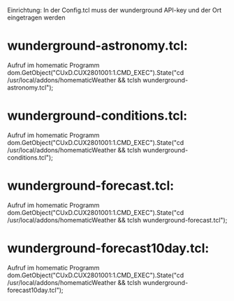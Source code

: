 Einrichtung:
In der Config.tcl muss der wunderground API-key und der Ort eingetragen werden

# wunderground-astronomy.tcl:
Aufruf im homematic Programm
dom.GetObject("CUxD.CUX2801001:1.CMD_EXEC").State("cd /usr/local/addons/homematicWeather && tclsh wunderground-astronomy.tcl");

# wunderground-conditions.tcl:
Aufruf im homematic Programm
dom.GetObject("CUxD.CUX2801001:1.CMD_EXEC").State("cd /usr/local/addons/homematicWeather && tclsh wunderground-conditions.tcl");

# wunderground-forecast.tcl:
Aufruf im homematic Programm
dom.GetObject("CUxD.CUX2801001:1.CMD_EXEC").State("cd /usr/local/addons/homematicWeather && tclsh wunderground-forecast.tcl");

# wunderground-forecast10day.tcl:
Aufruf im homematic Programm
dom.GetObject("CUxD.CUX2801001:1.CMD_EXEC").State("cd /usr/local/addons/homematicWeather && tclsh wunderground-forecast10day.tcl");

